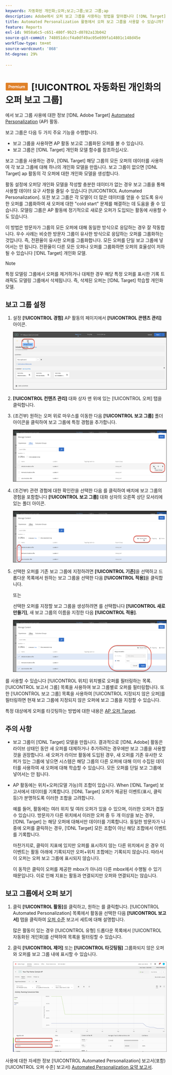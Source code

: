 ```yaml
---
keywords: 자동화된 개인화;오퍼;보고;그룹;보고 그룹;ap
description: Adobe에서 오퍼 보고 그룹을 사용하는 방법을 알아봅니다 [!DNL Target] [!UICONTROL Automated Personalization] 활동.
title: Automated Personalization 활동에서 오퍼 보고 그룹을 사용할 수 있습니까?
feature: Reports
exl-id: 9058a6c5-c651-480f-9b23-d0782a13b042
source-git-commit: 748051dccf4a0df49ac05e699fa14801c148d45e
workflow-type: tm+mt
source-wordcount: '868'
ht-degree: 29%

---
```


# ![PREMIUM](/help/main/assets/premium.png)[!UICONTROL  자동화된 개인화의 오퍼 보고 그룹]

에서 보고 그룹 사용에 대한 정보 [!DNL Adobe Target] [Automated Personalization](/help/main/c-activities/t-automated-personalization/automated-personalization.md) (AP) 활동.

보고 그룹은 다음 두 가지 주요 기능을 수행합니다.

* 보고 그룹을 사용하면 AP 활동 보고로 그룹화된 오퍼를 볼 수 있습니다.
* 보고 그룹은 [!DNL Target] 개인화 모델 함수를 참조하십시오.

보고 그룹을 사용하는 경우, [!DNL Target] 해당 그룹의 모든 오퍼의 데이터를 사용하여 각 보고 그룹에 대해 하나의 개인화 모델을 만듭니다. 보고 그룹이 없으면 [!DNL Target] ap 활동의 각 오퍼에 대한 개인화 모델을 생성합니다.

활동 설정에 오퍼당 개인화 모델을 작성할 충분한 데이터가 없는 경우 보고 그룹을 통해 사용할 데이터 요구 사항을 줄일 수 있습니다 [!UICONTROL Automated Personalization]. 또한 보고 그룹은 각 모델이 더 많은 데이터를 얻을 수 있도록 유사한 오퍼를 그룹화하여 새 오퍼에 대한 &quot;cold start&quot; 문제를 해결하는 데 도움을 줄 수 있습니다. 모델링 그룹은 AP 활동에 정기적으로 새로운 오퍼가 도입되는 활동에 사용할 수도 있습니다.

이 방법은 방문자가 그룹의 모든 오퍼에 대해 동일한 방식으로 응답하는 경우 잘 작동합니다. 우수 사례는 비슷한 방문자 그룹이 유사한 방식으로 응답하는 오퍼를 그룹화하는 것입니다. 즉, 전환율이 유사한 오퍼를 그룹화합니다. 모든 오퍼를 단일 보고 그룹에 넣어서는 안 됩니다. 전환율이 다른 모든 오퍼나 오퍼를 그룹화하면 오퍼의 효율성이 저하될 수 있습니다 [!DNL Target] 개인화 모델.

>[!NOTE]
>
>특정 모델링 그룹에서 오퍼를 제거하거나 대체한 경우 해당 특정 오퍼를 표시한 기록 트래픽도 모델링 그룹에서 삭제됩니다. 즉, 삭제된 오퍼는 [!DNL Target] 학습할 개인화 모델.

## 보고 그룹 설정

1. 설정 **[!UICONTROL 경험]** AP 활동의 페이지에서 **[!UICONTROL 콘텐츠 관리]** 아이콘.

   ![콘텐츠 관리 아이콘](/help/main/c-reports/assets/ap_manage_content.png)

1. **[!UICONTROL 컨텐츠 관리]** 대화 상자 맨 위에 있는 [!UICONTROL 오퍼] 탭을 클릭합니다.
1. (조건부) 원하는 오퍼 위로 마우스를 이동한 다음 **[!UICONTROL 보고 그룹]** 폴더 아이콘을 클릭하여 보고 그룹에 특정 경험을 추가합니다.

   ![보고 그룹 아이콘](/help/main/c-reports/assets/ap_manage_content_2.png)

1. (조건부) 관련 경험에 대한 확인란을 선택한 다음 를 클릭하여 배치에 보고 그룹의 경험을 포함합니다 **[!UICONTROL 보고 그룹]** 대화 상자의 오른쪽 상단 모서리에 있는 폴더 아이콘.

   ![보고 그룹 아이콘](/help/main/c-reports/assets/ap_manage_content_3.png)

1. 선택한 오퍼를 기존 보고 그룹에 지정하려면 **[!UICONTROL 기존]**&#x200B;을 선택하고 드롭다운 목록에서 원하는 보고 그룹을 선택한 다음 **[!UICONTROL 적용]**&#x200B;을 클릭합니다.

   또는

   선택한 오퍼를 지정할 보고 그룹을 생성하려면 를 선택합니다 **[!UICONTROL 새로 만들기]**, 새 보고 그룹의 이름을 지정한 다음 **[!UICONTROL 적용]**.

   ![새 보고 그룹을 만드는 새 아이콘](/help/main/c-reports/assets/ap_reporting_groups.png)

를 사용할 수 있습니다 [!UICONTROL 위치] 위치별로 오퍼를 필터링하는 목록. [!UICONTROL 보고서 그룹] 목록을 사용하여 보고 그룹별로 오퍼를 필터링합니다. 또한 [!UICONTROL 보고 그룹] 목록을 사용하여 [!UICONTROL 지정되지 않은 오퍼]를 필터링하면 현재 보고 그룹에 지정되지 않은 오퍼에 보고 그룹을 지정할 수 있습니다.

특정 대상에게 오퍼를 타깃팅하는 방법에 대한 내용은 [AP 오퍼 Target](/help/main/c-activities/t-automated-personalization/ap-target-offers.md#task_F207ED7A41B84FD39BB6FCBFABF4B23E).

## 주의 사항

* 보고 그룹이 [!DNL Target] 모델을 만듭니다. 결과적으로 [!DNL Adobe] 활동은 라이브 상태인 동안 새 오퍼를 대체하거나 추가하려는 경우에만 보고 그룹을 사용할 것을 권장합니다. 새 오퍼가 라이브 활동에 도입된 경우, 새 오퍼를 기존 유사한 오퍼가 있는 그룹에 넣으면 시스템은 해당 그룹의 다른 오퍼에 대해 이미 수집된 데이터를 사용하여 새 오퍼에 대해 학습할 수 있습니다. 모든 오퍼를 단일 보고 그룹에 넣어서는 안 됩니다.

* AP 활동에는 위치+오퍼(모델 가능)의 조합이 있습니다. When [!DNL Target] 보고서에서 데이터를 기록합니다. [!DNL Target] 오퍼가 제공된 이벤트(표시, 클릭 등)가 분명하도록 이러한 조합을 고려합니다.

   예를 들어, 활동에는 여러 위치 및 여러 오퍼가 있을 수 있으며, 이러한 오퍼가 겹칠 수 있습니다. 방문자가 다른 위치에서 이러한 오퍼 중 두 개 이상을 보는 경우, [!DNL Target] 는 해당 오퍼에 대해서만 데이터를 기록합니다. 동일한 방문자가 나중에 오퍼를 클릭하는 경우, [!DNL Target] 모든 조합이 아닌 해당 조합에서 이벤트를 기록합니다.

   마찬가지로, 클릭이 지표에 있지만 오퍼를 표시하지 않는 다른 위치에서 온 경우 이 이벤트는 활동 아래에 기록되지만 오퍼+위치 조합에는 기록되지 않습니다. 따라서 이 오퍼는 오퍼 보고 그룹에 표시되지 않습니다.

   이 동작은 클릭이 오퍼를 제공한 mbox가 아니라 다른 mbox에서 수행될 수 있기 때문입니다. 이로 인해 지표는 활동과 연결되지만 오퍼와 연결되지는 않습니다.

## 보고 그룹에서 오퍼 보기

1. 클릭 **[!UICONTROL 활동]**&#x200B;를 클릭하고, 원하는 를 클릭합니다. [!UICONTROL Automated Personalization] 목록에서 활동을 선택한 다음 **[!UICONTROL 보고서]** 탭을 클릭하여 [오퍼 수준](/help/main/c-reports/personalization-reports/reports-ap.md) 보고서 세트에 대해 설명합니다.

   많은 활동이 있는 경우 [!UICONTROL 유형] 드롭다운 목록에서 [!UICONTROL 자동화된 개인화]를 선택하여 목록을 필터링할 수 있습니다.

1. 클릭 **[!UICONTROL 제어]** 또는 **[!UICONTROL 타깃팅됨]** 그룹화되지 않은 오퍼와 오퍼를 보고 그룹 내에 표시할 수 있습니다.

   ![오퍼 그룹: 제어 및 타깃팅됨](/help/main/c-reports/c-report-settings/assets/offer-groups.png)

사용에 대한 자세한 정보 [!UICONTROL Automated Personalization] 보고서(포함) [!UICONTROL 오퍼 수준] 보고서) [Automated Personalization 요약 보고서](/help/main/c-reports/personalization-reports/reports-ap.md).


